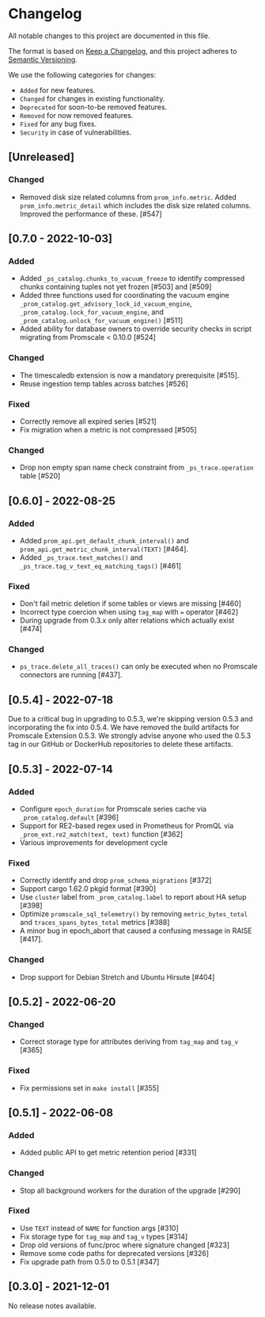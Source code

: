 # Changelog
All notable changes to this project are documented in this file.

The format is based on [Keep a Changelog](https://keepachangelog.com/en/1.0.0/),
and this project adheres to [Semantic Versioning](https://semver.org/spec/v2.0.0.html).

We use the following categories for changes:
- `Added` for new features.
- `Changed` for changes in existing functionality.
- `Deprecated` for soon-to-be removed features.
- `Removed` for now removed features.
- `Fixed` for any bug fixes.
- `Security` in case of vulnerabilities.

## [Unreleased]

### Changed

- Removed disk size related columns from `prom_info.metric`. 
  Added `prom_info.metric_detail` which includes the disk size related columns. 
  Improved the performance of these. [#547]

## [0.7.0 - 2022-10-03]

### Added

- Added `_ps_catalog.chunks_to_vacuum_freeze` to identify compressed chunks
  containing tuples not yet frozen [#503] and [#509]
- Added three functions used for coordinating the vacuum engine
  `_prom_catalog.get_advisory_lock_id_vacuum_engine`,
  `_prom_catalog.lock_for_vacuum_engine`, and
  `_prom_catalog.unlock_for_vacuum_engine()` [#511]
- Added ability for database owners to override security checks in script migrating from Promscale < 0.10.0 [#524]

### Changed

- The timescaledb extension is now a mandatory prerequisite [#515].
- Reuse ingestion temp tables across batches [#526]

### Fixed

- Correctly remove all expired series [#521]
- Fix migration when a metric is not compressed [#505]

### Changed

- Drop non empty span name check constraint from `_ps_trace.operation` table [#520]

## [0.6.0] - 2022-08-25

### Added

- Added `prom_api.get_default_chunk_interval()` and `prom_api.get_metric_chunk_interval(TEXT)` [#464].
- Added `_ps_trace.text_matches()` and `_ps_trace.tag_v_text_eq_matching_tags()` [#461]

### Fixed

- Don't fail metric deletion if some tables or views are missing [#460]
- Incorrect type coercion when using `tag_map` with `=` operator [#462]
- During upgrade from 0.3.x only alter relations which actually exist [#474]

### Changed

- `ps_trace.delete_all_traces()` can only be executed when no Promscale connectors are running [#437].

## [0.5.4] - 2022-07-18

Due to a critical bug in upgrading to 0.5.3, we're skipping version 0.5.3 and
incorporating the fix into 0.5.4. We have removed the build artifacts for
Promscale Extension 0.5.3. We strongly advise anyone who used the 0.5.3 tag in
our GitHub or DockerHub repositories to delete these artifacts.

## [0.5.3] - 2022-07-14

### Added

- Configure `epoch_duration` for Promscale series cache via `_prom_catalog.default` [#396]
- Support for RE2-based regex used in Prometheus for PromQL via `_prom_ext.re2_match(text, text)` function [#362]
- Various improvements for development cycle

### Fixed

- Correctly identify and drop `prom_schema_migrations` [#372]
- Support cargo 1.62.0 pkgid format [#390]
- Use `cluster` label from `_prom_catalog.label` to report about HA setup [#398]
- Optimize `promscale_sql_telemetry()` by removing `metric_bytes_total` and `traces_spans_bytes_total` metrics [#388]
- A minor bug in epoch_abort that caused a confusing message in RAISE [#417].

### Changed

- Drop support for Debian Stretch and Ubuntu Hirsute [#404]

## [0.5.2] - 2022-06-20

### Changed

- Correct storage type for attributes deriving from `tag_map` and `tag_v` [#365]

### Fixed

- Fix permissions set in `make install` [#355]

## [0.5.1] - 2022-06-08

### Added

- Added public API to get metric retention period [#331]

### Changed

- Stop all background workers for the duration of the upgrade [#290]

### Fixed

- Use `TEXT` instead of `NAME` for function args [#310]
- Fix storage type for `tag_map` and `tag_v` types [#314]
- Drop old versions of func/proc where signature changed [#323]
- Remove some code paths for deprecated versions [#326]
- Fix upgrade path from 0.5.0 to 0.5.1 [#347]

## [0.3.0] - 2021-12-01

No release notes available.

